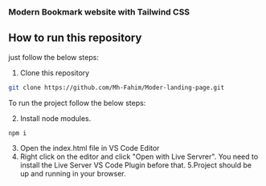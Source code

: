<h3>Modern Bookmark website with Tailwind CSS</h3>

## How to run this repository

just follow the below steps:

1. Clone this repository

```sh
git clone https://github.com/Mh-Fahim/Moder-landing-page.git
```

To run the project follow the below steps:

2. Install node modules.

```sh
npm i
```

3. Open the index.html file in VS Code Editor
4. Right click on the editor and click "Open with Live Servrer". You need to install the Live Server VS Code Plugin before that.
   5.Project should be up and running in your browser.
